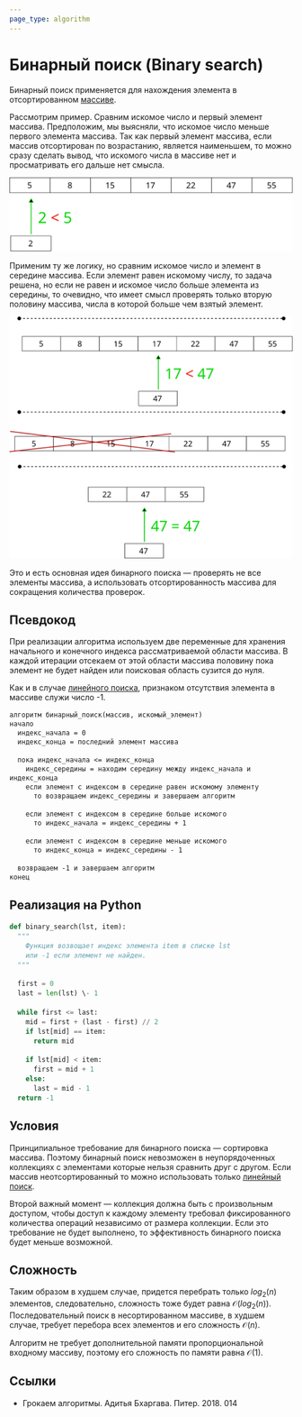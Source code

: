 ```yaml
---
page_type: algorithm
---
```


# Бинарный поиск (Binary search)

Бинарный поиск применяется для нахождения элемента в отсортированном [массиве](20221025215309.md).

Рассмотрим пример. Сравним искомое число и первый элемент массива. Предположим, мы выясняли, что искомое число меньше первого элемента массива. Так как первый элемент массива, если массив отсортирован по возрастанию, является наименьшем, то можно сразу сделать вывод, что искомого числа в массиве нет и просматривать его дальше нет смысла.

![](images/binary_search01.svg)

Применим ту же логику, но сравним искомое число и элемент в середине массива. Если элемент равен искомому числу, то задача решена, но если не равен и искомое число больше элемента из середины, то очевидно, что имеет смысл проверять только вторую половину массива, числа в которой больше чем взятый элемент.

![](images/binary_search02.svg)

Это и есть основная идея бинарного поиска — проверять не все элементы массива, а использовать отсортированность массива для сокращения количества проверок.

## Псевдокод

При реализации алгоритма используем две переменные для хранения начального и конечного индекса рассматриваемой области массива. В каждой итерации отсекаем от этой области массива половину пока элемент не будет найден или поисковая область сузится до нуля.

Как и в случае [линейного поиска](20221023135032.md), признаком отсутствия элемента в массиве служи число -1.

```
алгоритм бинарный_поиск(массив, искомый_элемент)
начало
  индекс_начала = 0
  индекс_конца = последний элемент массива
  
  пока индекс_начала <= индекс_конца
    индекс_середины = находим середину между индекс_начала и индекс_конца
    если элемент с индексом в середине равен искомому элементу
      то возвращаем индекс_середины и завершаем алгоритм
    
    если элемент с индексом в середине больше искомого
      то индекс_начала = индекс_середины + 1
    
    если элемент с индексом в середине меньше искомого
      то индекс_конца = индекс_середины - 1
   
  возвращаем -1 и завершаем алгоритм 
конец
```

## Реализация на Python

```python
def binary_search(lst, item):
  """
    Функция возвощает индекс элемента item в списке lst
    или -1 если элемент не найден.
  """

  first = 0
  last = len(lst) \- 1
  
  while first <= last:
    mid = first + (last - first) // 2
    if lst[mid] == item:
      return mid

    if lst[mid] < item:
      first = mid + 1
    else:
      last = mid - 1
  return -1
```

## Условия

Принципиальное требование для бинарного поиска — сортировка массива. Поэтому бинарный поиск невозможен в неупорядоченных коллекциях с элементами которые нельзя сравнить друг с другом. Если массив неотсортированный то можно использовать только [линейный поиск](20221023135032.md).

Второй важный момент — коллекция должна быть с произвольным доступом, чтобы доступ к каждому элементу требовал фиксированного количества операций независимо от размера коллекции. Если это требование не будет выполнено, то эффективность бинарного поиска будет меньше возможной.

## Сложность

Таким образом в худшем случае, придется перебрать только $log_{2}(n)$ элементов, следовательно, сложность тоже будет равна $\mathcal{O}(log_{2}(n))$. Последовательный поиск в несортированном массиве, в худшем случае, требует перебора всех элементов и его сложность $\mathcal{O}(n)$.

Алгоритм не требует дополнительной памяти пропорциональной входному массиву, поэтому его сложность по памяти равна $\mathcal{O(1)}$.

## Ссылки

- Грокаем алгоритмы. Адитья Бхаргава. Питер. 2018. 014
